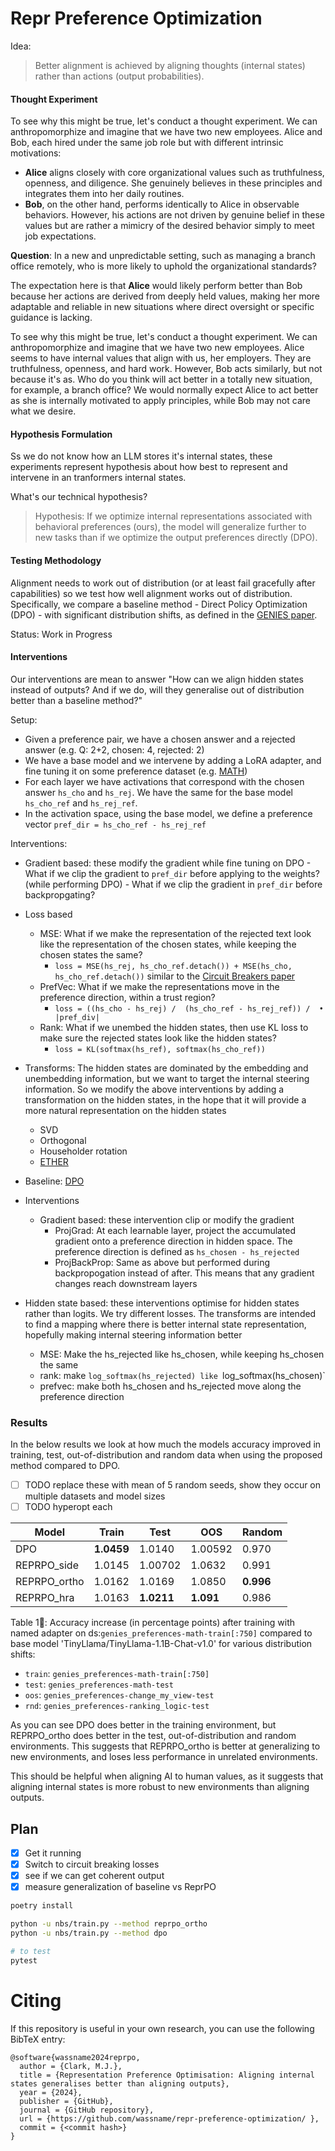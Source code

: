 # Repr Preference Optimization

Idea:

> Better alignment is achieved by aligning thoughts (internal states) rather than actions (output probabilities).


#### Thought Experiment

To see why this might be true, let's conduct a thought experiment. We can anthropomorphize and imagine that we have two new employees. Alice and Bob, each hired under the same job role but with different intrinsic motivations:

- **Alice** aligns closely with core organizational values such as truthfulness, openness, and diligence. She genuinely believes in these principles and integrates them into her daily routines.
- **Bob**, on the other hand, performs identically to Alice in observable behaviors. However, his actions are not driven by genuine belief in these values but are rather a mimicry of the desired behavior simply to meet job expectations.

**Question**: In a new and unpredictable setting, such as managing a branch office remotely, who is more likely to uphold the organizational standards?

The expectation here is that **Alice** would likely perform better than Bob because her actions are derived from deeply held values, making her more adaptable and reliable in new situations where direct oversight or specific guidance is lacking.

To see why this might be true, let's conduct a thought experiment. We can anthropomorphize and imagine that we have two new employees. Alice seems to have internal values that align with us, her employers. They are truthfulness, openness, and hard work. However, Bob acts similarly, but not because it's as. Who do you think will act better in a totally new situation, for example, a branch office? We would normally expect Alice to act better as she is internally motivated to apply principles, while Bob may not care what we desire.

#### Hypothesis Formulation

Ss we do not know how an LLM stores it's internal states, these experiments represent hypothesis about how best to represent and intervene in an tranformers internal states.

What's our technical hypothesis?

> Hypothesis: If we optimize internal representations associated with behavioral preferences (ours), the model will generalize further to new tasks than if we optimize the output preferences directly (DPO).

#### Testing Methodology

Alignment needs to work out of distribution (or at least fail gracefully after capabilities) so we test how well alignment works out of distribution. Specifically, we compare a baseline method - Direct Policy Optimization (DPO) - with significant distribution shifts, as defined in the [GENIES paper](https://github.com/Joshuaclymer/GENIES).

Status: Work in Progress


#### Interventions

Our interventions are mean to answer "How can we align hidden states instead of outputs? And if we do, will they generalise out of distribution better than a baseline method?"

Setup:
- Given a preference pair, we have a chosen answer and a rejected answer (e.g. Q: 2+2, chosen: 4, rejected: 2)
- We have a base model and we intervene by adding a LoRA adapter, and fine tuning it on some preference dataset (e.g. [MATH](https://github.com/hendrycks/math))
- For each layer we have activations that correspond with the chosen answer `hs_cho` and `hs_rej`. We have the same for the base model `hs_cho_ref` and `hs_rej_ref`.
- In the activation space, using the base model, we define a preference vector `pref_dir = hs_cho_ref - hs_rej_ref`

Interventions:
   - Gradient based: these modify the gradient while fine tuning on DPO
    - What if we clip the gradient to `pref_dir` before applying to the weights? (while performing DPO)
    - What if we clip the gradient in `pref_dir` before backpropgating?
  - Loss based
     - MSE: What if we make the representation of the rejected text look like the representation of the chosen states, while keeping the chosen states the same?
       - `loss = MSE(hs_rej, hs_cho_ref.detach()) + MSE(hs_cho, hs_cho_ref.detach())` similar to the [Circuit Breakers paper](https://github.com/GraySwanAI/circuit-breakers)
     - PrefVec: What if we make the representations move in the preference direction, within a trust region?
       - `loss = ((hs_cho - hs_rej) /  (hs_cho_ref - hs_rej_ref)) /  • |pref_div|`
     - Rank: What if we unembed the hidden states, then use KL loss to make sure the rejected states look like the hidden states?
        - `loss = KL(softmax(hs_ref), softmax(hs_cho_ref))`
  - Transforms: The hidden states are dominated by the embedding and unembedding information, but we want to target the internal steering information. So we modify the above interventions by adding a transformation on the hidden states, in the hope that it will provide a more natural representation on the hidden states
     - SVD
     - Orthogonal
     - Householder rotation
     - [ETHER](https://arxiv.org/html/2405.20271v1)

- Baseline: [DPO](https://arxiv.org/abs/2305.18290)
- Interventions
   - Gradient based: these intervention clip or modify the gradient
      - ProjGrad: At each learnable layer, project the accumulated gradient onto a preference direction in hidden space. The preference direction is defined as `hs_chosen - hs_rejected`
      - ProjBackProp: Same as above but performed during backpropogation instead of after. This means that any gradient changes reach downstream layers
- Hidden state based: these interventions optimise for hidden states rather than logits. We try different losses. The transforms are intended to find a mapping where there is better internal state representation, hopefully making internal steering information better
   -  MSE: Make the hs_rejected like hs_chosen, while keeping hs_chosen the same
   -  rank: make `log_softmax(hs_rejected) like `log_softmax(hs_chosen)`
   -  prefvec: make both hs_chosen and hs_rejected move along the preference direction


### Results

In the below results we look at how much the models accuracy improved in training, test, out-of-distribution and random data when using the proposed method compared to DPO.

- [ ] TODO replace these with mean of 5 random seeds, show they occur on multiple datasets and model sizes
- [ ] TODO hyperopt each

| Model | Train | Test | OOS | Random |
| --- | --- | --- | --- | --- |
| DPO | **1.0459** | 1.0140 | 1.00592 | 0.970 |
| REPRPO_side | 1.0145 | 1.00702 | 1.0632 | 0.991 |
| REPRPO_ortho | 1.0162 | 1.0169 | 1.0850 | **0.996** |
| REPRPO_hra | 1.0163 | **1.0211** | **1.091** | 0.986 |

 Table 1🥇: Accuracy increase (in percentage points) after training with named adapter on ds:`genies_preferences-math-train[:750]` compared to base model 'TinyLlama/TinyLlama-1.1B-Chat-v1.0' for various distribution shifts:
- `train`: `genies_preferences-math-train[:750]`
- `test`: `genies_preferences-math-test`
- `oos`: `genies_preferences-change_my_view-test`
- `rnd`: `genies_preferences-ranking_logic-test`

As you can see DPO does better in the training environment, but REPRPO_ortho does better in the test, out-of-distribution and random environments. This suggests that REPRPO_ortho is better at generalizing to new environments, and loses less performance in unrelated environments.

This should be helpful when aligning AI to human values, as it suggests that aligning internal states is more robust to new environments than aligning outputs.

## Plan

- [x] Get it running
- [x] Switch to circuit breaking losses
- [x] see if we can get coherent output
- [x] measure generalization of baseline vs ReprPO

```sh
poetry install

python -u nbs/train.py --method reprpo_ortho
python -u nbs/train.py --method dpo

# to test
pytest
```


# Citing 
If this repository is useful in your own research, you can use the following BibTeX entry:

```
@software{wassname2024reprpo,
  author = {Clark, M.J.},
  title = {Representation Preference Optimisation: Aligning internal states generalises better than aligning outputs},
  year = {2024},
  publisher = {GitHub},
  journal = {GitHub repository},
  url = {https://github.com/wassname/repr-preference-optimization/ },
  commit = {<commit hash>}
}
```
